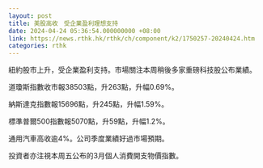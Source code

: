 ```yaml
---
layout: post
title: 美股高收　受企業盈利理想支持
date: 2024-04-24 05:36:54.000000000 +08:00
link: https://news.rthk.hk/rthk/ch/component/k2/1750257-20240424.htm
categories: rthk
---
```


紐約股市上升，受企業盈利支持。市場關注本周稍後多家重磅科技股公布業績。

道瓊斯指數收市報38503點，升263點，升幅0.69%。

納斯達克指數報15696點，升245點，升幅1.59%。

標準普爾500指數報5070點，升59點，升幅1.2%。

通用汽車高收逾4%。公司季度業績好過市場預期。

投資者亦注視本周五公布的3月個人消費開支物價指數。
